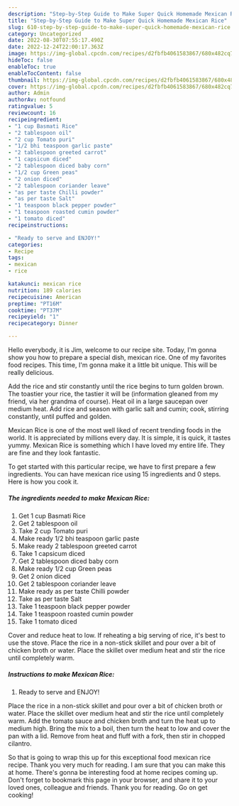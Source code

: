 ```yaml
---
description: "Step-by-Step Guide to Make Super Quick Homemade Mexican Rice"
title: "Step-by-Step Guide to Make Super Quick Homemade Mexican Rice"
slug: 610-step-by-step-guide-to-make-super-quick-homemade-mexican-rice
category: Uncategorized
date: 2022-08-30T07:55:17.490Z
date: 2022-12-24T22:00:17.363Z
image: https://img-global.cpcdn.com/recipes/d2fbfb4061583867/680x482cq70/mexican-rice-recipe-main-photo.jpg
hideToc: false
enableToc: true
enableTocContent: false
thumbnail: https://img-global.cpcdn.com/recipes/d2fbfb4061583867/680x482cq70/mexican-rice-recipe-main-photo.jpg
cover: https://img-global.cpcdn.com/recipes/d2fbfb4061583867/680x482cq70/mexican-rice-recipe-main-photo.jpg
author: Admin
authorAv: notfound
ratingvalue: 5
reviewcount: 16
recipeingredient:
- "1 cup Basmati Rice"
- "2 tablespoon oil"
- "2 cup Tomato puri"
- "1/2 bhi teaspoon garlic paste"
- "2 tablespoon greeted carrot"
- "1 capsicum diced"
- "2 tablespoon diced baby corn"
- "1/2 cup Green peas"
- "2 onion diced"
- "2 tablespoon coriander leave"
- "as per taste Chilli powder"
- "as per taste Salt"
- "1 teaspoon black pepper powder"
- "1 teaspoon roasted cumin powder"
- "1 tomato diced"
recipeinstructions:

- "Ready to serve and ENJOY!"
categories:
- Recipe
tags:
- mexican
- rice

katakunci: mexican rice 
nutrition: 189 calories
recipecuisine: American
preptime: "PT16M"
cooktime: "PT37M"
recipeyield: "1"
recipecategory: Dinner

---
```



Hello everybody, it is Jim, welcome to our recipe site. Today, I'm gonna show you how to prepare a special dish, mexican rice. One of my favorites food recipes. This time, I'm gonna make it a little bit unique. This will be really delicious.

Add the rice and stir constantly until the rice begins to turn golden brown. The toastier your rice, the tastier it will be (information gleaned from my friend, via her grandma of course). Heat oil in a large saucepan over medium heat. Add rice and season with garlic salt and cumin; cook, stirring constantly, until puffed and golden.

Mexican Rice is one of the most well liked of recent trending foods in the world. It is appreciated by millions every day. It is simple, it is quick, it tastes yummy. Mexican Rice is something which I have loved my entire life. They are fine and they look fantastic.


To get started with this particular recipe, we have to first prepare a few ingredients. You can have mexican rice using 15 ingredients and 0 steps. Here is how you cook it.

<!--inarticleads1-->

##### The ingredients needed to make Mexican Rice:

1. Get 1 cup Basmati Rice
1. Get 2 tablespoon oil
1. Take 2 cup Tomato puri
1. Make ready 1/2 bhi teaspoon garlic paste
1. Make ready 2 tablespoon greeted carrot
1. Take 1 capsicum diced
1. Get 2 tablespoon diced baby corn
1. Make ready 1/2 cup Green peas
1. Get 2 onion diced
1. Get 2 tablespoon coriander leave
1. Make ready as per taste Chilli powder
1. Take as per taste Salt
1. Take 1 teaspoon black pepper powder
1. Take 1 teaspoon roasted cumin powder
1. Take 1 tomato diced


Cover and reduce heat to low. If reheating a big serving of rice, it&#39;s best to use the stove. Place the rice in a non-stick skillet and pour over a bit of chicken broth or water. Place the skillet over medium heat and stir the rice until completely warm. 

<!--inarticleads2-->

##### Instructions to make Mexican Rice:


1. Ready to serve and ENJOY!

Place the rice in a non-stick skillet and pour over a bit of chicken broth or water. Place the skillet over medium heat and stir the rice until completely warm. Add the tomato sauce and chicken broth and turn the heat up to medium high. Bring the mix to a boil, then turn the heat to low and cover the pan with a lid. Remove from heat and fluff with a fork, then stir in chopped cilantro. 

So that is going to wrap this up for this exceptional food mexican rice recipe. Thank you very much for reading. I am sure that you can make this at home. There's gonna be interesting food at home recipes coming up. Don't forget to bookmark this page in your browser, and share it to your loved ones, colleague and friends. Thank you for reading. Go on get cooking!
